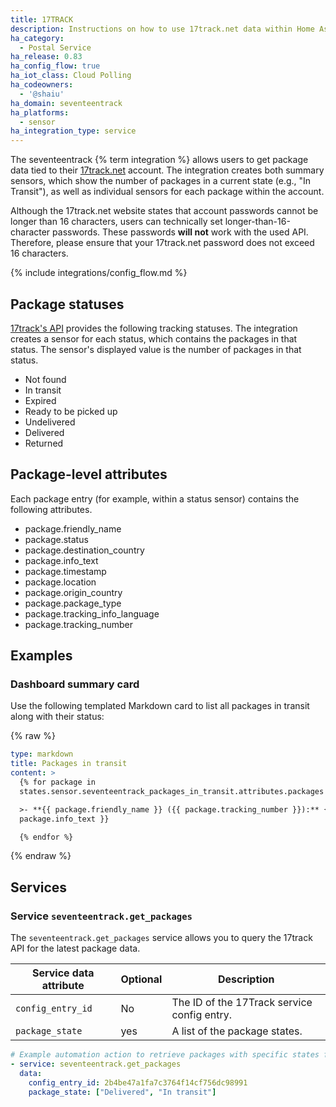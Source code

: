 ```yaml
---
title: 17TRACK
description: Instructions on how to use 17track.net data within Home Assistant
ha_category:
  - Postal Service
ha_release: 0.83
ha_config_flow: true
ha_iot_class: Cloud Polling
ha_codeowners:
  - '@shaiu'
ha_domain: seventeentrack
ha_platforms:
  - sensor
ha_integration_type: service
---
```


The seventeentrack {% term integration %} allows users to get package data tied to their [17track.net](https://www.17track.net) account. The integration creates both summary sensors, which show the number of packages in a current state (e.g., "In Transit"), as well as individual sensors for each package within the account.

<div class='note warning'>

Although the 17track.net website states that account passwords cannot be longer than 16 characters, users can technically set longer-than-16-character passwords. These passwords **will not** work with the used API. Therefore, please ensure that your 17track.net password does not exceed 16 characters.

</div>

{% include integrations/config_flow.md %}

## Package statuses

[17track's API](https://api.17track.net/en/doc) provides the following tracking statuses. The integration creates a sensor for each status, which contains the packages in that status. The sensor's displayed value is the number of packages in that status.

- Not found
- In transit
- Expired
- Ready to be picked up
- Undelivered
- Delivered
- Returned

## Package-level attributes

Each package entry (for example, within a status sensor) contains the following attributes.

- package.friendly_name
- package.status
- package.destination_country
- package.info_text
- package.timestamp
- package.location
- package.origin_country
- package.package_type
- package.tracking_info_language
- package.tracking_number

## Examples

### Dashboard summary card

Use the following templated Markdown card to list all packages in transit along with their status:

{% raw %}

```yaml
type: markdown
title: Packages in transit
content: >
  {% for package in
  states.sensor.seventeentrack_packages_in_transit.attributes.packages %}

  >- **{{ package.friendly_name }} ({{ package.tracking_number }}):** {{
  package.info_text }}

  {% endfor %}

```

{% endraw %}

## Services

### Service `seventeentrack.get_packages`

The `seventeentrack.get_packages` service allows you to query the 17track API for the latest package data.


| Service data attribute | Optional | Description                                 |
|------------------------|----------|---------------------------------------------|
| `config_entry_id`      | No       | The ID of the 17Track service config entry. |
| `package_state`        | yes      | A list of the package states.                |

```yaml
# Example automation action to retrieve packages with specific states from 17Track
- service: seventeentrack.get_packages
  data:
    config_entry_id: 2b4be47a1fa7c3764f14cf756dc98991
    package_state: ["Delivered", "In transit"]
```
